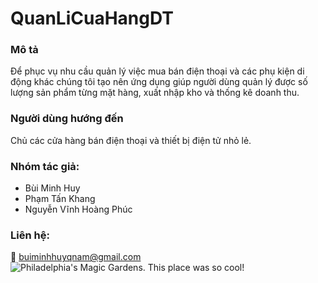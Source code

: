 # QuanLiCuaHangDT
### Mô tả
 Để phục vụ nhu cầu quản lý việc mua bán điện thoại và các phụ kiện di động khác chúng tôi tạo nên ứng dụng giúp người
dùng quản lý được số lượng sản phẩm từng mặt hàng, xuất nhập kho và thống kê doanh thu.
### Người dùng hướng đến
 Chủ các cửa hàng bán điện thoại và thiết bị điện tử nhỏ lẻ.
### Nhóm tác giả:
* Bùi Minh Huy
* Phạm Tấn Khang
* Nguyễn Vĩnh Hoàng Phúc
### Liên hệ:
📧 buiminhhuyqnam@gmail.com
![Philadelphia's Magic Gardens. This place was so cool!](C:\Users\ACER\Desktop\QuanLiCuaHangDT\ttnv.jpg "Philadelphia's Magic Gardens")
